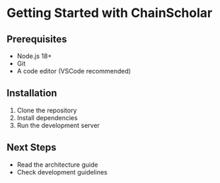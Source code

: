 # Getting Started with ChainScholar

## Prerequisites

- Node.js 18+
- Git
- A code editor (VSCode recommended)

## Installation

1. Clone the repository
2. Install dependencies
3. Run the development server

## Next Steps

- Read the architecture guide
- Check development guidelines
